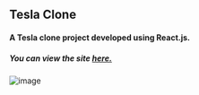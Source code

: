 ## Tesla Clone
#### A Tesla clone project developed using React.js.
##### You can view the site [**here.**](https://teslaclonewithreact.netlify.app/)

![image](https://github.com/hasanilteris/Tesla-Clone/assets/82460438/030c24d1-e78b-4066-b2a3-7af11a0954e3)

